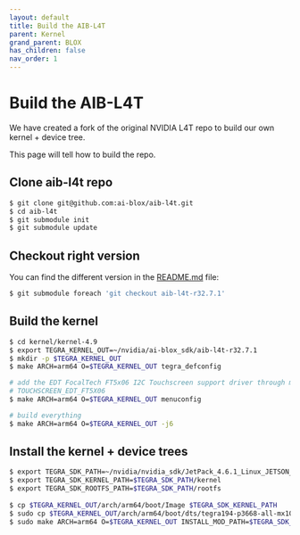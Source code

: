 ```yaml
---
layout: default
title: Build the AIB-L4T
parent: Kernel
grand_parent: BLOX
has_children: false
nav_order: 1
---
```



# Build the AIB-L4T

We have created a fork of the original NVIDIA L4T repo to build our own kernel + device tree. 

This page will tell how to build the repo.

## Clone aib-l4t repo

```bash
$ git clone git@github.com:ai-blox/aib-l4t.git
$ cd aib-l4t
$ git submodule init
$ git submodule update
```

## Checkout right version

You can find the different version in the [README.md](https://github.com/ai-blox/aib-l4t) file:

```bash
$ git submodule foreach 'git checkout aib-l4t-r32.7.1'
```

## Build the kernel

```bash
$ cd kernel/kernel-4.9
$ export TEGRA_KERNEL_OUT=~/nvidia/ai-blox_sdk/aib-l4t-r32.7.1
$ mkdir -p $TEGRA_KERNEL_OUT
$ make ARCH=arm64 O=$TEGRA_KERNEL_OUT tegra_defconfig

# add the EDT FocalTech FT5x06 I2C Touchscreen support driver through menuconfg
# TOUCHSCREEN_EDT_FT5X06
$ make ARCH=arm64 O=$TEGRA_KERNEL_OUT menuconfig

# build everything
$ make ARCH=arm64 O=$TEGRA_KERNEL_OUT -j6
```

## Install the kernel + device trees

```bash
$ export TEGRA_SDK_PATH=~/nvidia/nvidia_sdk/JetPack_4.6.1_Linux_JETSON_XAVIER_NX_TARGETS/Linux_for_Tegra
$ export TEGRA_SDK_KERNEL_PATH=$TEGRA_SDK_PATH/kernel
$ export TEGRA_SDK_ROOTFS_PATH=$TEGRA_SDK_PATH/rootfs
 
$ cp $TEGRA_KERNEL_OUT/arch/arm64/boot/Image $TEGRA_SDK_KERNEL_PATH
$ sudo cp $TEGRA_KERNEL_OUT/arch/arm64/boot/dts/tegra194-p3668-all-mx1030-2.dtb $TEGRA_SDK_ROOTFS_PATH/boot
$ sudo make ARCH=arm64 O=$TEGRA_KERNEL_OUT INSTALL_MOD_PATH=$TEGRA_SDK_ROOTFS_PATH modules_install
```

<!-- # Toolchain

Switch between JetPack 4.x toolchain and JetPack 5.x:

```bash
# JetPack 4.x
$ export CROSS_COMPILE=~/l4t-gcc/gcc-linaro-7.3.1-2018.05-x86_64_aarch64-linux-gnu/bin/aarch64a-linux-gnu-

# JetPack 5.x
$ export CROSS_COMPILE=~
``` -->